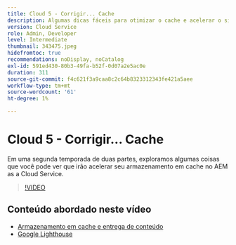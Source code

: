 ```yaml
---
title: Cloud 5 - Corrigir... Cache
description: Algumas dicas fáceis para otimizar o cache e acelerar o site
version: Cloud Service
role: Admin, Developer
level: Intermediate
thumbnail: 343475.jpeg
hidefromtoc: true
recommendations: noDisplay, noCatalog
exl-id: 591ed430-80b3-49fa-b52f-0d07a2e5ac0e
duration: 311
source-git-commit: f4c621f3a9caa8c2c64b8323312343fe421a5aee
workflow-type: tm+mt
source-wordcount: '61'
ht-degree: 1%

---
```


# Cloud 5 - Corrigir... Cache

Em uma segunda temporada de duas partes, exploramos algumas coisas que você pode ver que irão acelerar seu armazenamento em cache no AEM as a Cloud Service.

>[!VIDEO](https://video.tv.adobe.com/v/343475?quality=12&learn=on)

## Conteúdo abordado neste vídeo

+ [Armazenamento em cache e entrega de conteúdo](https://experienceleague.adobe.com/docs/experience-manager-cloud-service/content/implementing/content-delivery/caching.html?lang=pt-BR)
+ [Google Lighthouse](https://developers.google.com/web/tools/lighthouse)
